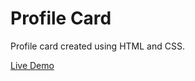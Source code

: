 # Profile Card
Profile card created using HTML and CSS.  

[Live Demo](http://monalighosh.github.io/profile-card-css/)

